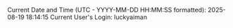 Current Date and Time (UTC - YYYY-MM-DD HH:MM:SS formatted): 2025-08-19 18:14:15
Current User's Login: luckyaiman
